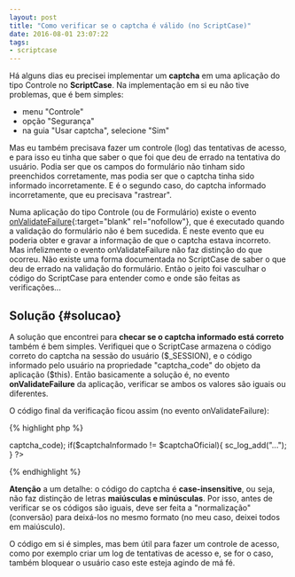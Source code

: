 ```yaml
---
layout: post
title: "Como verificar se o captcha é válido (no ScriptCase)"
date: 2016-08-01 23:07:22
tags:
- scriptcase
---
```


Há alguns dias eu precisei implementar um **captcha** em uma aplicação do tipo Controle no **ScriptCase**. Na implementação em si eu não tive problemas, que é bem simples: 

* menu "Controle"
* opção "Segurança"
* na guia "Usar captcha", selecione "Sim"

Mas eu também precisava fazer um controle (log) das tentativas de acesso, e para isso eu tinha que saber o que foi que deu de errado na tentativa do usuário. Podia ser que os campos do formulário não tinham sido preenchidos corretamente, mas podia ser que o captcha tinha sido informado incorretamente. E é o segundo caso, do captcha informado incorretamente, que eu precisava "rastrear".

Numa aplicação do tipo Controle (ou de Formulário) existe o evento [onValidateFailure](http://www.scriptcase.com.br/docs/pt_br/v81/manual_mp.htm#aplicacoes-de-formularios/formularios/eventos/eventos){:target="blank" rel="nofollow"}, que é executado quando a validação do formulário não é bem sucedida. É neste evento que eu poderia obter e gravar a informação de que o captcha estava incorreto. Mas infelizmente o evento onValidateFailure não faz distinção do que ocorreu. Não existe uma forma documentada no ScriptCase de saber o que deu de errado na validação do formulário. Então o jeito foi vasculhar o código do ScriptCase para entender como e onde são feitas as verificações...

## Solução {#solucao}

A solução que encontrei para **checar se o captcha informado está correto** também é bem simples. Verifiquei que o ScriptCase armazena o código correto do captcha na sessão do usuário ($_SESSION), e o código informado pelo usuário na propriedade "captcha_code" do objeto da aplicação ($this). Então basicamente a solução é, no evento **onValidateFailure** da aplicação, verificar se ambos os valores são iguais ou diferentes.

O código final da verificação ficou assim (no evento onValidateFailure):

{% highlight php %}
<?php
$captchaOficial = strToUpper($_SESSION["securimage_code_value"]);
$captchaInformado = strToUpper($this->captcha_code);

if($captchaInformado != $captchaOficial){
	sc_log_add("...");
}
?>
{% endhighlight %}

**Atenção** a um detalhe: o código do captcha é **case-insensitive**, ou seja, não faz distinção de letras **maiúsculas e minúsculas**. Por isso, antes de verificar se os códigos são iguais, deve ser feita a "normalização" (conversão) para deixá-los no mesmo formato (no meu caso, deixei todos em maiúsculo).

O código em si é simples, mas bem útil para fazer um controle de acesso, como por exemplo criar um log de tentativas de acesso e, se for o caso, também bloquear o usuário caso este esteja agindo de má fé.
